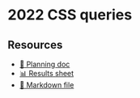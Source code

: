 # 2022 CSS queries

## Resources

- [📄 Planning doc][~google-doc]
- [📊 Results sheet][~google-sheets]
- [📝 Markdown file][~chapter-markdown]

[~google-doc]: https://docs.google.com/document/d/1aKTQht_HeLdskNOeELI_e3rhTev5ldyiSl72Qbm18O0/edit?usp=sharing
[~google-sheets]: https://docs.google.com/spreadsheets/d/1OU8ahxC5oYU8VRryQs9BzHToaXcOntVlh6KUHjm15G4/edit?usp=sharing
[~chapter-markdown]: https://github.com/HTTPArchive/almanac.httparchive.org/tree/main/src/content/en/2022/css.md
